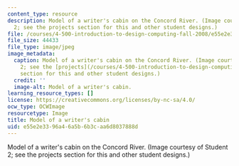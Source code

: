 ```yaml
---
content_type: resource
description: Model of a writer's cabin on the Concord River. (Image courtesy of Student
  2; see the projects section for this and other student designs.)
file: /courses/4-500-introduction-to-design-computing-fall-2008/e55e2e3396a46a5b6b3caa6d8037888d_4-500f08.jpg
file_size: 44433
file_type: image/jpeg
image_metadata:
  caption: Model of a writer's cabin on the Concord River. (Image courtesy of Student
    2; see the [projects](/courses/4-500-introduction-to-design-computing-fall-2008/pages/projects)
    section for this and other student designs.)
  credit: ''
  image-alt: Model of a writer's cabin.
learning_resource_types: []
license: https://creativecommons.org/licenses/by-nc-sa/4.0/
ocw_type: OCWImage
resourcetype: Image
title: Model of a writer's cabin
uid: e55e2e33-96a4-6a5b-6b3c-aa6d8037888d
---
```

Model of a writer's cabin on the Concord River. (Image courtesy of Student 2; see the projects section for this and other student designs.)